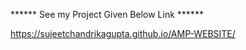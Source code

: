 ****** See my Project Given Below Link ******

https://sujeetchandrikagupta.github.io/AMP-WEBSITE/



